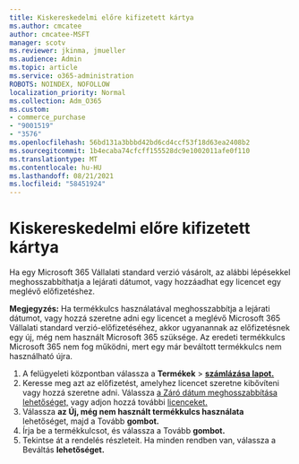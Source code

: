 ```yaml
---
title: Kiskereskedelmi előre kifizetett kártya
ms.author: cmcatee
author: cmcatee-MSFT
manager: scotv
ms.reviewer: jkinma, jmueller
ms.audience: Admin
ms.topic: article
ms.service: o365-administration
ROBOTS: NOINDEX, NOFOLLOW
localization_priority: Normal
ms.collection: Adm_O365
ms.custom:
- commerce_purchase
- "9001519"
- "3576"
ms.openlocfilehash: 56bd131a3bbbd42bd6cd4ccf53f18d63ea2408b2
ms.sourcegitcommit: 1b4ecaba74cfcff155528dc9e1002011afe0f110
ms.translationtype: MT
ms.contentlocale: hu-HU
ms.lasthandoff: 08/21/2021
ms.locfileid: "58451924"
---
```

# <a name="retail-prepaid-card"></a>Kiskereskedelmi előre kifizetett kártya

Ha egy Microsoft 365 Vállalati standard verzió vásárolt, az alábbi lépésekkel meghosszabbíthatja a lejárati dátumot, vagy hozzáadhat egy licencet egy meglévő előfizetéshez.

**Megjegyzés:** Ha termékkulcs használatával meghosszabbítja a lejárati dátumot, vagy hozzá szeretne adni egy licencet a meglévő Microsoft 365 Vállalati standard verzió-előfizetéséhez, akkor ugyanannak az előfizetésnek egy új, még nem használt Microsoft 365 szüksége. Az eredeti termékkulcs Microsoft 365 nem fog működni, mert egy már beváltott termékkulcs nem használható újra.

1. A felügyeleti központban válassza a **Termékek**  >  **[számlázása lapot.](https://go.microsoft.com/fwlink/p/?linkid=842054)**
2. Keresse meg azt az előfizetést, amelyhez licencet szeretne kibővíteni vagy hozzá szeretne adni. Válassza [a Záró dátum meghosszabbítása lehetőséget,](https://go.microsoft.com/fwlink/p/?linkid=842054) vagy adjon hozzá további [licenceket.](https://go.microsoft.com/fwlink/p/?linkid=842054)
3. Válassza **az Új, még nem használt termékkulcs használata** lehetőséget, majd a Tovább **gombot.**
4. Írja be a termékkulcsot, és válassza a Tovább **gombot.**
5. Tekintse át a rendelés részleteit. Ha minden rendben van, válassza a Beváltás **lehetőséget.**